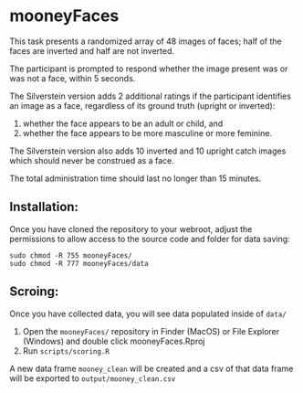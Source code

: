 # mooneyFaces

This task presents a randomized array of 48 images of faces; half of the faces are inverted and half are not inverted.

The participant is prompted to respond whether the image present was or was not a face, within 5 seconds.

The Silverstein version adds 2 additional ratings if the participant identifies an image as a face, regardless of its ground truth (upright or inverted):
1) whether the face appears to be an adult or child, and
2) whether the face appears to be more masculine or more feminine.

The Silverstein version also adds 10 inverted and 10 upright catch images which should never be construed as a face.

The total administration time should last no longer than 15 minutes. 

## Installation:

Once you have cloned the repository to your webroot, adjust the permissions to allow access to the source code and folder for data saving:
    
    sudo chmod -R 755 mooneyFaces/
    sudo chmod -R 777 mooneyFaces/data

## Scroing:

Once you have collected data, you will see data populated inside of `data/`

1. Open the `mooneyFaces/` repository in Finder (MacOS) or File Explorer (Windows) and double click mooneyFaces.Rproj
2. Run `scripts/scoring.R`

A new data frame `mooney_clean` will be created and a csv of that data frame will be exported to `output/mooney_clean.csv`


